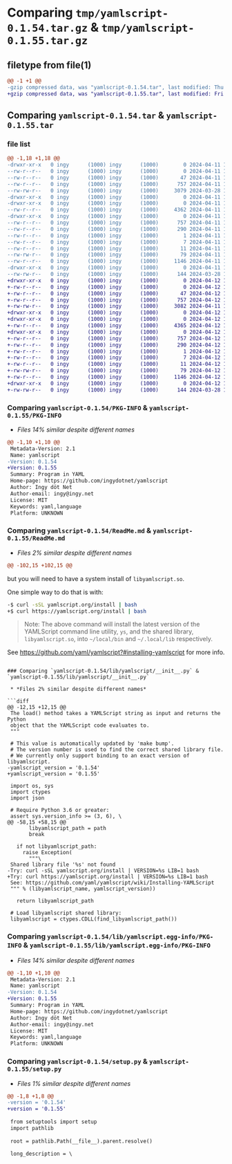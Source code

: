 # Comparing `tmp/yamlscript-0.1.54.tar.gz` & `tmp/yamlscript-0.1.55.tar.gz`

## filetype from file(1)

```diff
@@ -1 +1 @@
-gzip compressed data, was "yamlscript-0.1.54.tar", last modified: Thu Apr 11 14:06:51 2024, max compression
+gzip compressed data, was "yamlscript-0.1.55.tar", last modified: Fri Apr 12 19:34:47 2024, max compression
```

## Comparing `yamlscript-0.1.54.tar` & `yamlscript-0.1.55.tar`

### file list

```diff
@@ -1,18 +1,18 @@
-drwxr-xr-x   0 ingy      (1000) ingy      (1000)        0 2024-04-11 14:06:51.747310 yamlscript-0.1.54/
--rw-r--r--   0 ingy      (1000) ingy      (1000)        0 2024-04-11 14:06:51.000000 yamlscript-0.1.54/.long_description.md
--rw-r--r--   0 ingy      (1000) ingy      (1000)       47 2024-04-11 14:06:51.000000 yamlscript-0.1.54/MANIFEST.in
--rw-r--r--   0 ingy      (1000) ingy      (1000)      757 2024-04-11 14:06:51.747310 yamlscript-0.1.54/PKG-INFO
--rw-rw-r--   0 ingy      (1000) ingy      (1000)     3079 2024-03-28 18:44:00.000000 yamlscript-0.1.54/ReadMe.md
-drwxr-xr-x   0 ingy      (1000) ingy      (1000)        0 2024-04-11 14:06:51.747310 yamlscript-0.1.54/lib/
-drwxr-xr-x   0 ingy      (1000) ingy      (1000)        0 2024-04-11 14:06:51.747310 yamlscript-0.1.54/lib/yamlscript/
--rw-r--r--   0 ingy      (1000) ingy      (1000)     4362 2024-04-11 14:00:11.000000 yamlscript-0.1.54/lib/yamlscript/__init__.py
-drwxr-xr-x   0 ingy      (1000) ingy      (1000)        0 2024-04-11 14:06:51.747310 yamlscript-0.1.54/lib/yamlscript.egg-info/
--rw-r--r--   0 ingy      (1000) ingy      (1000)      757 2024-04-11 14:06:51.000000 yamlscript-0.1.54/lib/yamlscript.egg-info/PKG-INFO
--rw-r--r--   0 ingy      (1000) ingy      (1000)      290 2024-04-11 14:06:51.000000 yamlscript-0.1.54/lib/yamlscript.egg-info/SOURCES.txt
--rw-r--r--   0 ingy      (1000) ingy      (1000)        1 2024-04-11 14:06:51.000000 yamlscript-0.1.54/lib/yamlscript.egg-info/dependency_links.txt
--rw-r--r--   0 ingy      (1000) ingy      (1000)        7 2024-04-11 14:06:51.000000 yamlscript-0.1.54/lib/yamlscript.egg-info/requires.txt
--rw-r--r--   0 ingy      (1000) ingy      (1000)       11 2024-04-11 14:06:51.000000 yamlscript-0.1.54/lib/yamlscript.egg-info/top_level.txt
--rw-rw-r--   0 ingy      (1000) ingy      (1000)       79 2024-04-11 14:06:51.747310 yamlscript-0.1.54/setup.cfg
--rw-r--r--   0 ingy      (1000) ingy      (1000)     1146 2024-04-11 14:00:11.000000 yamlscript-0.1.54/setup.py
-drwxr-xr-x   0 ingy      (1000) ingy      (1000)        0 2024-04-11 14:06:51.747310 yamlscript-0.1.54/test/
--rw-rw-r--   0 ingy      (1000) ingy      (1000)      144 2024-03-28 18:44:00.000000 yamlscript-0.1.54/test/test.py
+drwxr-xr-x   0 ingy      (1000) ingy      (1000)        0 2024-04-12 19:34:47.358009 yamlscript-0.1.55/
+-rw-r--r--   0 ingy      (1000) ingy      (1000)        0 2024-04-12 19:34:47.000000 yamlscript-0.1.55/.long_description.md
+-rw-r--r--   0 ingy      (1000) ingy      (1000)       47 2024-04-12 19:34:47.000000 yamlscript-0.1.55/MANIFEST.in
+-rw-r--r--   0 ingy      (1000) ingy      (1000)      757 2024-04-12 19:34:47.358009 yamlscript-0.1.55/PKG-INFO
+-rw-rw-r--   0 ingy      (1000) ingy      (1000)     3082 2024-04-11 15:16:19.000000 yamlscript-0.1.55/ReadMe.md
+drwxr-xr-x   0 ingy      (1000) ingy      (1000)        0 2024-04-12 19:34:47.358009 yamlscript-0.1.55/lib/
+drwxr-xr-x   0 ingy      (1000) ingy      (1000)        0 2024-04-12 19:34:47.358009 yamlscript-0.1.55/lib/yamlscript/
+-rw-r--r--   0 ingy      (1000) ingy      (1000)     4365 2024-04-12 19:28:29.000000 yamlscript-0.1.55/lib/yamlscript/__init__.py
+drwxr-xr-x   0 ingy      (1000) ingy      (1000)        0 2024-04-12 19:34:47.358009 yamlscript-0.1.55/lib/yamlscript.egg-info/
+-rw-r--r--   0 ingy      (1000) ingy      (1000)      757 2024-04-12 19:34:47.000000 yamlscript-0.1.55/lib/yamlscript.egg-info/PKG-INFO
+-rw-r--r--   0 ingy      (1000) ingy      (1000)      290 2024-04-12 19:34:47.000000 yamlscript-0.1.55/lib/yamlscript.egg-info/SOURCES.txt
+-rw-r--r--   0 ingy      (1000) ingy      (1000)        1 2024-04-12 19:34:47.000000 yamlscript-0.1.55/lib/yamlscript.egg-info/dependency_links.txt
+-rw-r--r--   0 ingy      (1000) ingy      (1000)        7 2024-04-12 19:34:47.000000 yamlscript-0.1.55/lib/yamlscript.egg-info/requires.txt
+-rw-r--r--   0 ingy      (1000) ingy      (1000)       11 2024-04-12 19:34:47.000000 yamlscript-0.1.55/lib/yamlscript.egg-info/top_level.txt
+-rw-rw-r--   0 ingy      (1000) ingy      (1000)       79 2024-04-12 19:34:47.358009 yamlscript-0.1.55/setup.cfg
+-rw-r--r--   0 ingy      (1000) ingy      (1000)     1146 2024-04-12 19:28:30.000000 yamlscript-0.1.55/setup.py
+drwxr-xr-x   0 ingy      (1000) ingy      (1000)        0 2024-04-12 19:34:47.358009 yamlscript-0.1.55/test/
+-rw-rw-r--   0 ingy      (1000) ingy      (1000)      144 2024-03-28 18:44:00.000000 yamlscript-0.1.55/test/test.py
```

### Comparing `yamlscript-0.1.54/PKG-INFO` & `yamlscript-0.1.55/PKG-INFO`

 * *Files 14% similar despite different names*

```diff
@@ -1,10 +1,10 @@
 Metadata-Version: 2.1
 Name: yamlscript
-Version: 0.1.54
+Version: 0.1.55
 Summary: Program in YAML
 Home-page: https://github.com/ingydotnet/yamlscript
 Author: Ingy döt Net
 Author-email: ingy@ingy.net
 License: MIT
 Keywords: yaml,language
 Platform: UNKNOWN
```

### Comparing `yamlscript-0.1.54/ReadMe.md` & `yamlscript-0.1.55/ReadMe.md`

 * *Files 2% similar despite different names*

```diff
@@ -102,15 +102,15 @@
 ```
 
 but you will need to have a system install of `libyamlscript.so`.
 
 One simple way to do that is with:
 
 ```bash
-$ curl -sSL yamlscript.org/install | bash
+$ curl https://yamlscript.org/install | bash
 ```
 
 > Note: The above command will install the latest version of the YAMLScript
 command line utility, `ys`, and the shared library, `libyamlscript.so`, into
 `~/local/bin` and `~/.local/lib` respectively.
 
 See https://github.com/yaml/yamlscript?#installing-yamlscript for more info.
```

### Comparing `yamlscript-0.1.54/lib/yamlscript/__init__.py` & `yamlscript-0.1.55/lib/yamlscript/__init__.py`

 * *Files 2% similar despite different names*

```diff
@@ -12,15 +12,15 @@
 The load() method takes a YAMLScript string as input and returns the Python
 object that the YAMLScript code evaluates to.
 """
 
 # This value is automatically updated by 'make bump'.
 # The version number is used to find the correct shared library file.
 # We currently only support binding to an exact version of libyamlscript.
-yamlscript_version = '0.1.54'
+yamlscript_version = '0.1.55'
 
 import os, sys
 import ctypes
 import json
 
 # Require Python 3.6 or greater:
 assert sys.version_info >= (3, 6), \
@@ -58,15 +58,15 @@
       libyamlscript_path = path
       break
 
   if not libyamlscript_path:
     raise Exception(
       """\
 Shared library file '%s' not found
-Try: curl -sSL yamlscript.org/install | VERSION=%s LIB=1 bash
+Try: curl https://yamlscript.org/install | VERSION=%s LIB=1 bash
 See: https://github.com/yaml/yamlscript/wiki/Installing-YAMLScript
 """ % (libyamlscript_name, yamlscript_version))
 
   return libyamlscript_path
 
 # Load libyamlscript shared library:
 libyamlscript = ctypes.CDLL(find_libyamlscript_path())
```

### Comparing `yamlscript-0.1.54/lib/yamlscript.egg-info/PKG-INFO` & `yamlscript-0.1.55/lib/yamlscript.egg-info/PKG-INFO`

 * *Files 14% similar despite different names*

```diff
@@ -1,10 +1,10 @@
 Metadata-Version: 2.1
 Name: yamlscript
-Version: 0.1.54
+Version: 0.1.55
 Summary: Program in YAML
 Home-page: https://github.com/ingydotnet/yamlscript
 Author: Ingy döt Net
 Author-email: ingy@ingy.net
 License: MIT
 Keywords: yaml,language
 Platform: UNKNOWN
```

### Comparing `yamlscript-0.1.54/setup.py` & `yamlscript-0.1.55/setup.py`

 * *Files 1% similar despite different names*

```diff
@@ -1,8 +1,8 @@
-version = '0.1.54'
+version = '0.1.55'
 
 from setuptools import setup
 import pathlib
 
 root = pathlib.Path(__file__).parent.resolve()
 
 long_description = \
```

